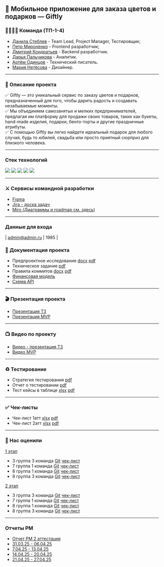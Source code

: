 
## 🎁 Мобильное приложение для заказа цветов и подарков — Giftly


### 👨‍👨‍👦‍👦 Команда (ТП-1-4)
- [Данила Стеблев](https://github.com/danielsteblev "") - Team Lead, Project Manager, Тестировщик;
- [Петр Мироненко](https://github.com/IshimoRin "") - Frontend разработчик;
- [Дмитрий Кондратьев](https://github.com/Starks2121 "") - Backend разработчик.
- [Дарья Пальчикова](https://github.com/deola-q "") - Аналитик.
- [Артём Одинцов](https://github.com/Dodger0072 "") - Технический писатель.
- [Мария Нетёсова]("") - Дизайнер.
***
### 📝 Описание проекта
✅ Giftly — это уникальный сервис по заказу цветов и подарков, предназначенный для того, чтобы дарить радость и создавать незабываемые моменты. <br>
✅ Мы объединяем самозанятых и мелких предпринимателей, предлагая им платформу для продажи своих товаров, таких как букеты, hand-made изделия, подарки, бенто-торты и другие праздничные атрибуты. <br>
✅ С помощью Giftly вы легко найдете идеальный подарок для любого случая, будь то юбилей, свадьба или просто приятный сюрприз для близкого человека. 
***
### Стек технологий
 
<img src="https://img.shields.io/badge/Django-265422?style=for-the-badge&logo=django&logoColor=white"/>  <img src="https://img.shields.io/badge/FLUTTER-99fff8?style=for-the-badge&logo=flutter&logoColor=black"/> 
  <img src="https://img.shields.io/badge/DART-6eeafa?style=for-the-badge&logo=dart&logoColor=black"/>  <img src="https://img.shields.io/badge/POSTGRESQL-add8e6?style=for-the-badge&logo=postgresql&logoColor=black"/>  <img src="https://img.shields.io/badge/docker-29d8ff?style=for-the-badge&logo=docker&logoColor=white"/>
***
### ⚔️ Сервисы командной разработки
+ [Figma](https://www.figma.com/design/KvNbno6IojAUMuE60NUKpL/Giftly?node-id=0-1&t=CunnZH5WBdZAB6P6-1)
+ [Jira - доска задач](https://id.atlassian.com/invite/p/jira-software?id=USvV_BNkRGSpNI60gIv9lw)
+ [Miro (Диаграммы и roadmap см. здесь)](https://miro.com/app/board/uXjVIQt8Zn0=/?share_link_id=221836199551)
***
### Данные для входа


| admin@admin.ru  | 1985  |

 
### 📄 Документация проекта
+ Предпроектное исследование [docx](https://github.com/Dodger0072/Programming-technologies-project/blob/main/docs/%D0%9F%D1%80%D0%B5%D0%B4%D0%BF%D1%80%D0%BE%D0%B5%D0%BA%D1%82%D0%BD%D0%BE%D0%B5%20%D0%B8%D1%81%D1%81%D0%BB%D0%B5%D0%B4%D0%BE%D0%B2%D0%B0%D0%BD%D0%B8%D0%B5/%D0%9F%D1%80%D0%B5%D0%B4%D0%BF%D1%80%D0%BE%D0%B5%D0%BA%D1%82%D0%BD%D0%BE%D0%B5%20%D0%B8%D1%81%D1%81%D0%BB%D0%B5%D0%B4%D0%BE%D0%B2%D0%B0%D0%BD%D0%B8%D0%B5.docx) [pdf](https://github.com/Dodger0072/Programming-technologies-project/blob/main/docs/%D0%9F%D1%80%D0%B5%D0%B4%D0%BF%D1%80%D0%BE%D0%B5%D0%BA%D1%82%D0%BD%D0%BE%D0%B5%20%D0%B8%D1%81%D1%81%D0%BB%D0%B5%D0%B4%D0%BE%D0%B2%D0%B0%D0%BD%D0%B8%D0%B5/%D0%9F%D1%80%D0%B5%D0%B4%D0%BF%D1%80%D0%BE%D0%B5%D0%BA%D1%82%D0%BD%D0%BE%D0%B5%20%D0%B8%D1%81%D1%81%D0%BB%D0%B5%D0%B4%D0%BE%D0%B2%D0%B0%D0%BD%D0%B8%D0%B5.pdf)
+ Техническое задание [pdf](https://github.com/Dodger0072/Programming-technologies-project/blob/main/docs/%D0%A2%D0%B5%D1%85%D0%BD%D0%B8%D1%87%D0%B5%D1%81%D0%BA%D0%BE%D0%B5%20%D0%B7%D0%B0%D0%B4%D0%B0%D0%BD%D0%B8%D0%B5/%D0%A2%D0%B5%D1%85%D0%BD%D0%B8%D1%87%D0%B5%D1%81%D0%BA%D0%BE%D0%B5%20%D0%B7%D0%B0%D0%B4%D0%B0%D0%BD%D0%B8%D0%B5_%D0%BE%D0%B1%D0%BD%D0%BE%D0%B2%D0%BB%D1%91%D0%BD%D0%BD%D0%BE%D0%B5.pdf)
+ Правила коммитов [docx](https://github.com/Dodger0072/Programming-technologies-project/blob/main/docs/%D0%9F%D1%80%D0%B0%D0%B2%D0%B8%D0%BB%D0%B0%20%D0%BA%D0%BE%D0%BC%D0%BC%D0%B8%D1%82%D0%BE%D0%B2/%D0%9F%D1%80%D0%B0%D0%B2%D0%B8%D0%BB%D0%B0%20%D0%BA%D0%BE%D0%BC%D0%BC%D0%B8%D1%82%D0%BE%D0%B2.doc) [pdf](https://github.com/Dodger0072/Programming-technologies-project/blob/main/docs/%D0%9F%D1%80%D0%B0%D0%B2%D0%B8%D0%BB%D0%B0%20%D0%BA%D0%BE%D0%BC%D0%BC%D0%B8%D1%82%D0%BE%D0%B2/%D0%9F%D1%80%D0%B0%D0%B2%D0%B8%D0%BB%D0%B0%20%D0%BA%D0%BE%D0%BC%D0%BC%D0%B8%D1%82%D0%BE%D0%B2.pdf)
+  [Финансовая модель](https://docs.google.com/spreadsheets/d/1kbQFjhRnAkh_y2s77WcYbAIn_lpS5xQK/edit?usp=sharing&ouid=106128977690791711365&rtpof=true&sd=true)
+  [Схема API](https://editor.swagger.io/?url=https://gist.githubusercontent.com/Starks2121/2542d78d3d8c4f9f45325f3700e55b99/raw/fe44365c1a5f26c9b6a5015df54d07921ab272ad/openapi.yaml)
***
### 🎬 Презентация проекта
+ [Презентация ТЗ](https://github.com/Dodger0072/Programming-technologies-project/blob/main/docs/%D0%9F%D1%80%D0%B5%D0%B7%D0%B5%D0%BD%D1%82%D0%B0%D1%86%D0%B8%D0%B8/%D0%9F%D1%80%D0%B5%D0%B7%D0%B5%D0%BD%D1%82%D0%B0%D1%86%D0%B8%D1%8F%20%D0%A2%D0%97.pdf)
+ [Презентация MVP](https://github.com/Dodger0072/Programming-technologies-project/blob/main/docs/%D0%9F%D1%80%D0%B5%D0%B7%D0%B5%D0%BD%D1%82%D0%B0%D1%86%D0%B8%D0%B8/Giftly_MVP.pdf)
***
### 📺 Видео по проекту
+ [Видео - презентация ТЗ](https://drive.google.com/file/d/1BhGjZ7tFoYjIO4Wo1j9YUP1JnrPgwRfz/view?usp=drive_link)
+ [Видео MVP](https://drive.google.com/file/d/1Zdwi00auYup3FM1WQXjwja6oCR5vnK85/view?usp=sharing)
***

### ♻️ Тестирование
+ Стратегия тестирования [pdf](https://github.com/Dodger0072/Programming-technologies-project/blob/main/docs/%D0%A2%D0%B5%D1%81%D1%82%D0%B8%D1%80%D0%BE%D0%B2%D0%B0%D0%BD%D0%B8%D0%B5/TestStrategy_Giftly.pdf)
+ Отчет о тестировании [pdf](https://github.com/Dodger0072/Programming-technologies-project/blob/main/docs/%D0%A2%D0%B5%D1%81%D1%82%D0%B8%D1%80%D0%BE%D0%B2%D0%B0%D0%BD%D0%B8%D0%B5/%D0%9E%D1%82%D1%87%D1%91%D1%82%20%D0%BE%20%D1%82%D0%B5%D1%81%D1%82%D0%B8%D1%80%D0%BE%D0%B2%D0%B0%D0%BD%D0%B8%D0%B8.pdf)
+ Тест кейсы в таблице [xlsx](https://github.com/Dodger0072/Programming-technologies-project/blob/main/docs/%D0%A2%D0%B5%D1%81%D1%82%D0%B8%D1%80%D0%BE%D0%B2%D0%B0%D0%BD%D0%B8%D0%B5/%D0%A2%D0%B5%D1%81%D1%82%D0%B8%D1%80%D0%BE%D0%B2%D0%B0%D0%BD%D0%B8%D0%B5%20Giftly.xlsx) [pdf](https://github.com/Dodger0072/Programming-technologies-project/blob/main/docs/%D0%A2%D0%B5%D1%81%D1%82%D0%B8%D1%80%D0%BE%D0%B2%D0%B0%D0%BD%D0%B8%D0%B5/%D0%A2%D0%B5%D1%81%D1%82%D0%B8%D1%80%D0%BE%D0%B2%D0%B0%D0%BD%D0%B8%D0%B5-Giftly.pdf)
***
### ✅ Чек-листы
+ Чек-лист 1атт [xlsx](https://docs.google.com/spreadsheets/d/12t66YL6_T-VlFuuj86yQrHgUEHzscdUTIaRtULMLzpQ/edit?gid=0#gid=0) [pdf](https://github.com/Dodger0072/Programming-technologies-project/blob/main/docs/%D0%A7%D0%B5%D0%BA-%D0%BB%D0%B8%D1%81%D1%82%D1%8B/%D0%A7%D0%B5%D0%BA-%D0%BB%D0%B8%D1%81%D1%82.pdf)
+ Чек-лист 2атт [xlsx](https://github.com/Dodger0072/Programming-technologies-project/blob/main/docs/%D0%A7%D0%B5%D0%BA-%D0%BB%D0%B8%D1%81%D1%82%D1%8B/%D0%A7%D0%B5%D0%BA%D0%BB%D0%B8%D1%81%D1%82%201.4_2%D0%B0%D1%82%D1%82.xlsx) [pdf](https://github.com/Dodger0072/Programming-technologies-project/blob/main/docs/%D0%A7%D0%B5%D0%BA-%D0%BB%D0%B8%D1%81%D1%82%D1%8B/%D0%A7%D0%B5%D0%BA%D0%BB%D0%B8%D1%81%D1%82%201.4_2%D0%B0%D1%82%D1%82.pdf)
***
### 🤝 Нас оценили
[1 этап]()
+ 3 группа 3 команда [Git](https://github.com/qudest/voyago) [чек-лист](https://github.com/qudest/voyago/blob/main/Documentation/Check-list.pdf) 
+ 7 группа 1 команда [Git](https://github.com/TP-RENTPLACE) [чек-лист](https://github.com/TP-RENTPLACE/RENTPLACE/blob/main/Документация/Чек-лист%201%20этап.pdf)
+ 8 группа 1 команда [Git](https://github.com/mxnmiraii/vkatun?tab=readme-ov-file) [чек-лист](https://github.com/mxnmiraii/Vkatun/blob/main/%D0%9C%D0%B5%D0%B6%D0%BA%D0%BE%D0%BC%D0%B0%D0%BD%D0%B4%D0%BD%D0%B0%D1%8F%20%D0%BF%D1%80%D0%BE%D0%B2%D0%B5%D1%80%D0%BA%D0%B0/checklist_8_1.pdf)
+ 8 группа 3 команда [Git](https://gitlab.com/rlwd/main) [чек-лист](https://gitlab.com/rlwd/main/-/blob/main/%D0%B4%D0%BE%D0%BA%D1%83%D0%BC%D0%B5%D0%BD%D1%82%D1%8B/%D0%A7%D0%B5%D0%BA%D0%BB%D0%B8%D1%81%D1%82.pdf)

[2 этап]()
+ 3 группа 3 команда [Git](https://github.com/qudest/voyago) [чек-лист](https://github.com/qudest/voyago/blob/main/Documentation/check-list-2.pdf) 
+ 7 группа 1 команда [Git](https://github.com/TP-RENTPLACE) [чек-лист](https://github.com/TP-RENTPLACE/RENTPLACE/blob/main/%D0%94%D0%BE%D0%BA%D1%83%D0%BC%D0%B5%D0%BD%D1%82%D0%B0%D1%86%D0%B8%D1%8F/%D0%A7%D0%B5%D0%BA-%D0%BB%D0%B8%D1%81%D1%82%202%20%D1%8D%D1%82%D0%B0%D0%BF.pdf)
+  8 группа 1 команда [Git](https://github.com/mxnmiraii/vkatun?tab=readme-ov-file)  [чек-лист](https://github.com/mxnmiraii/Vkatun/blob/main/%D0%9C%D0%B5%D0%B6%D0%BA%D0%BE%D0%BC%D0%B0%D0%BD%D0%B4%D0%BD%D0%B0%D1%8F%20%D0%BF%D1%80%D0%BE%D0%B2%D0%B5%D1%80%D0%BA%D0%B0/checklist2_8_1.pdf)
+ 8 группа 3 команда [Git](https://gitlab.com/rlwd/main) [чек-лист]()
***
### Отчеты PM
+ [Отчет PM 2 аттестация](https://github.com/Dodger0072/Programming-technologies-project/blob/main/docs/%D0%9E%D1%82%D1%87%D0%B5%D1%82%D1%8B%20PM/%D0%9E%D1%82%D1%87%D0%B5%D1%82_PM_2att.pdf)
+ [31.03.25 - 06.04.25](https://github.com/Dodger0072/Programming-technologies-project/blob/main/docs/%D0%9E%D1%82%D1%87%D0%B5%D1%82%D1%8B%20PM/%D0%BE%D1%82%D1%87%D1%91%D1%82_31.03-6.04.pdf)
+ [7.04.25 - 13.04.25](https://github.com/Dodger0072/Programming-technologies-project/blob/main/docs/%D0%9E%D1%82%D1%87%D0%B5%D1%82%D1%8B%20PM/%D0%BE%D1%82%D1%87%D1%91%D1%82_7.04-13.04.pdf)
+ [14.04.25 - 20.04.25](https://github.com/Dodger0072/Programming-technologies-project/blob/main/docs/%D0%9E%D1%82%D1%87%D0%B5%D1%82%D1%8B%20PM/%D0%BE%D1%82%D1%87%D1%91%D1%82_14.04-20.04.pdf)
+ [21.04.25 - 27.04.25](https://github.com/Dodger0072/Programming-technologies-project/blob/main/docs/%D0%9E%D1%82%D1%87%D0%B5%D1%82%D1%8B%20PM/%D0%BE%D1%82%D1%87%D1%91%D1%82_21.04-27.04.pdf)



